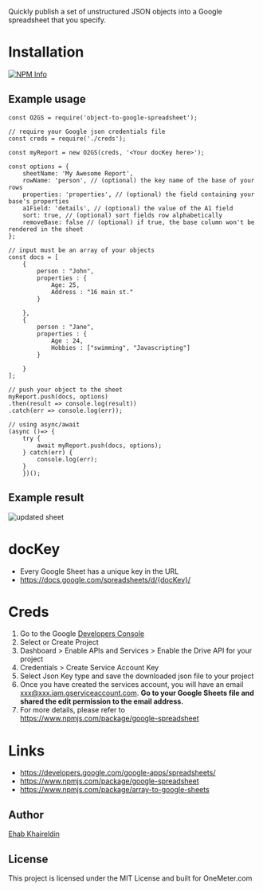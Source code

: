 Quickly publish a set of unstructured JSON objects into a Google spreadsheet that you specify.

# Installation

[![NPM Info](https://nodei.co/npm/object-to-google-spreadsheet.png?downloads=true&downloadRank=true&stars=true)](https://www.npmjs.org/package/object-to-google-spreadsheet)


## Example usage

```
const O2GS = require('object-to-google-spreadsheet');

// require your Google json credentials file
const creds = require('./creds');

const myReport = new O2GS(creds, '<Your docKey here>');

const options = {
    sheetName: 'My Awesome Report',
    rowName: 'person', // (optional) the key name of the base of your rows
    properties: 'properties', // (optional) the field containing your base's properties
    a1Field: 'details', // (optional) the value of the A1 field
    sort: true, // (optional) sort fields row alphabetically
    removeBase: false // (optional) if true, the base column won't be rendered in the sheet
};

// input must be an array of your objects
const docs = [
    {
        person : "John",
        properties : {
            Age: 25,
            Address : "16 main st."
        }

    },
    {
        person : "Jane",
        properties : {
            Age : 24,
            Hobbies : ["swimming", "Javascripting"]
        }

    }
];

// push your object to the sheet
myReport.push(docs, options)
.then(result => console.log(result))
.catch(err => console.log(err));

// using async/await
(async ()=> {
    try {
        await myReport.push(docs, options);
    } catch(err) {
        console.log(err);
    }
    })();
```

## Example result

![updated sheet](https://i.imgur.com/pCi5BH9.png)


# docKey

- Every Google Sheet has a unique key in the URL
- https://docs.google.com/spreadsheets/d/{docKey}/

# Creds

1. Go to the Google [Developers Console](https://console.developers.google.com/cloud-resource-manager)
2. Select or Create Project
3. Dashboard > Enable APIs and Services > Enable the Drive API for your project
4. Credentials > Create Service Account Key
5. Select Json Key type and save the downloaded json file to your project
6. Once you have created the services account, you will have an email xxx@xxx.iam.gserviceaccount.com. **Go to your Google Sheets file and shared the edit permission to the email address.**
2. For more details, please refer to https://www.npmjs.com/package/google-spreadsheet

# Links
- https://developers.google.com/google-apps/spreadsheets/
- https://www.npmjs.com/package/google-spreadsheet
- https://www.npmjs.com/package/array-to-google-sheets


## Author

[Ehab Khaireldin](https://github.com/ehab180hb)


## License

This project is licensed under the MIT License and built for OneMeter.com
